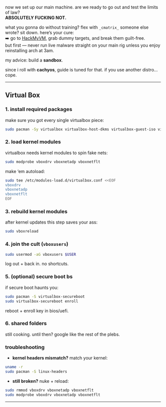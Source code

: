 now we set up our main machine. are we ready to go out and test the limits of law?  
**ABSOLUTELY FUCKING NOT.**

what you gonna do without training? flex with `_cmatrix_` someone else wrote? sit down. here’s your cure:  
➡️ go to [HackMyVM](https://hackmyvm.eu), grab dummy targets, and break them guilt-free.  
but first — never run live malware straight on your main rig unless you enjoy reinstalling arch at 3am. 

my advice: build a **sandbox**.

since i roll with **cachyos**, guide is tuned for that. if you use another distro… cope.

---
## Virtual Box
### 1. install required packages

make sure you got every single virtualbox piece:
```bash
sudo pacman -Sy virtualbox virtualbox-host-dkms virtualbox-guest-iso virtualbox-ext-oracle
```

### 2. load kernel modules

virtualbox needs kernel modules to spin fake nets:
```bash
sudo modprobe vboxdrv vboxnetadp vboxnetflt
```

make ‘em autoload:
```bash
sudo tee /etc/modules-load.d/virtualbox.conf <<EOF
vboxdrv
vboxnetadp
vboxnetflt
EOF
```

### 3. rebuild kernel modules

after kernel updates this step saves your ass:
```bash
sudo vboxreload
```

### 4. join the cult (`vboxusers`)

```bash
sudo usermod -aG vboxusers $USER
```

log out + back in. no shortcuts.

### 5. (optional) secure boot bs

if secure boot haunts you:
```bash
sudo pacman -S virtualbox-secureboot
sudo virtualbox-secureboot enroll
```

reboot + enroll key in bios/uefi.

### 6. shared folders

still cooking. until then? google like the rest of the plebs.

### troubleshooting

- **kernel headers mismatch?** match your kernel:
```bash
uname -r
sudo pacman -S linux-headers
```

- **still broken?** nuke + reload:
```bash
sudo rmmod vboxdrv vboxnetadp vboxnetflt
sudo modprobe vboxdrv vboxnetadp vboxnetflt
```

---
